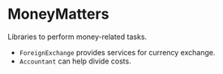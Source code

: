 # MoneyMatters

Libraries to perform money-related tasks.

* `ForeignExchange` provides services for currency exchange.
* `Accountant` can help divide costs.
